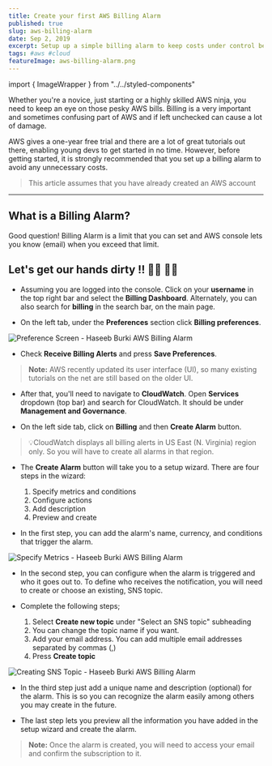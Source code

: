 ```yaml
---
title: Create your first AWS Billing Alarm
published: true
slug: aws-billing-alarm
date: Sep 2, 2019
excerpt: Setup up a simple billing alarm to keep costs under control before getting started with AWS
tags: #aws #cloud
featureImage: aws-billing-alarm.png
---
```


<!-- Imports -->

import { ImageWrapper } from "../../styled-components"

Whether you're a novice, just starting or a highly skilled AWS ninja, you need to keep an eye on those pesky AWS bills. Billing is a very important and sometimes confusing part of AWS and if left unchecked can cause a lot of damage.

AWS gives a one-year free trial and there are a lot of great tutorials out there, enabling young devs to get started in no time. However, before getting started, it is strongly recommended that you set up a billing alarm to avoid any unnecessary costs.

> This article assumes that you have already created an AWS account

---

## What is a Billing Alarm?

Good question! Billing Alarm is a limit that you can set and AWS console lets you know (email) when you exceed that limit.

## Let's get our hands dirty !! 👩‍💻 👨‍💻

- Assuming you are logged into the console. Click on your **username** in the top right bar and select the **Billing Dashboard**. Alternately, you can also search for **billing** in the search bar, on the main page.

- On the left tab, under the **Preferences** section click **Billing preferences**.

<ImageWrapper caption="Preference Screen - AWS Console">

![Preference Screen - Haseeb Burki AWS Billing Alarm](https://thepracticaldev.s3.amazonaws.com/i/8cuveiuxd8zysb8mzj1m.png)

</ImageWrapper>

- Check **Receive Billing Alerts** and press **Save Preferences**.

> **Note:** AWS recently updated its user interface (UI), so many existing tutorials on the net are still based on the older UI.

- After that, you'll need to navigate to **CloudWatch**. Open **Services** dropdown (top bar) and search for CloudWatch. It should be under **Management and Governance**.

- On the left side tab, click on **Billing** and then **Create Alarm** button.

> 💡CloudWatch displays all billing alerts in US East (N. Virginia) region only. So you will have to create all alarms in that region.

- The **Create Alarm** button will take you to a setup wizard. There are four steps in the wizard:

  1. Specify metrics and conditions
  2. Configure actions
  3. Add description
  4. Preview and create

- In the first step, you can add the alarm's name, currency, and conditions that trigger the alarm.

<ImageWrapper caption="Specify Metrics - AWS Console">

![Specify Metrics - Haseeb Burki AWS Billing Alarm](https://thepracticaldev.s3.amazonaws.com/i/qw20whamjy12hsqh16ce.png)

</ImageWrapper>

- In the second step, you can configure when the alarm is triggered and who it goes out to. To define who receives the notification, you will need to create or choose an existing, SNS topic.

- Complete the following steps;

  1. Select **Create new topic** under "Select an SNS topic" subheading
  2. You can change the topic name if you want.
  3. Add your email address. You can add multiple email addresses separated by commas (,)
  4. Press **Create topic**

<ImageWrapper caption="Creating SNS Topic - AWS Console">

![Creating SNS Topic - Haseeb Burki AWS Billing Alarm](https://thepracticaldev.s3.amazonaws.com/i/ovjpwulk0pri99r1vn86.png)

</ImageWrapper>

- In the third step just add a unique name and description (optional) for the alarm. This is so you can recognize the alarm easily among others you may create in the future.

- The last step lets you preview all the information you have added in the setup wizard and create the alarm.

> **Note:** Once the alarm is created, you will need to access your email and confirm the subscription to it.

